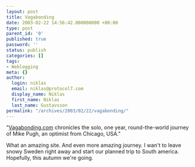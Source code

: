 ```yaml
---
layout: post
title: Vagabonding
date: 2003-02-22 14:56:42.000000000 +00:00
type: post
parent_id: '0'
published: true
password: ''
status: publish
categories: []
tags:
- Weblogging
meta: {}
author:
  login: niklas
  email: niklas@protocol7.com
  display_name: Niklas
  first_name: Niklas
  last_name: Gustavsson
permalink: "/archives/2003/02/22/vagabonding/"
---
```

"[Vagabonding.com](http://www.vagabonding.com) chronicles the solo, one year, round-the-world journey of Mike Pugh, an optimist from Chicago, USA."

What an amazing site. And even more amazing journey. I wan't to leave snowy Sweden right away and start our planned trip to South america. Hopefully, this autumn we're going.

